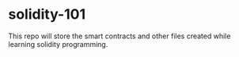 # solidity-101
This repo will store the smart contracts and other files created while learning solidity programming. 
